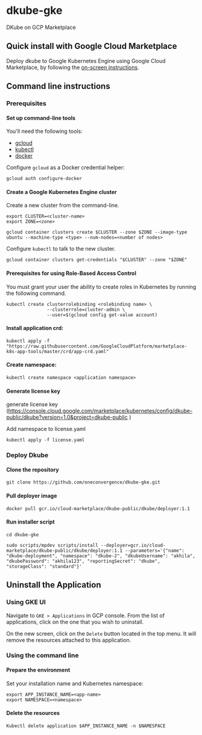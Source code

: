 # dkube-gke
DKube on GCP Marketplace 

## Quick install with Google Cloud Marketplace

Deploy dkube to Google Kubernetes Engine using Google Cloud Marketplace, by following the [on-screen instructions](https://console.cloud.google.com/marketplace/details/dkube-public/dkube?filter=solution-type:k8s&q=dkube&project=dkube-public).

## Command line instructions

### Prerequisites

#### Set up command-line tools

You'll need the following tools:
- [gcloud](https://cloud.google.com/sdk/gcloud/)
- [kubectl](https://kubernetes.io/docs/reference/kubectl/overview/)
- [docker](https://docs.docker.com/install/)


Configure `gcloud` as a Docker credential helper:

```shell
gcloud auth configure-docker
```

#### Create a Google Kubernetes Engine cluster

Create a new cluster from the command-line.

```shell
export CLUSTER=<cluster-name>
export ZONE=<zone>

gcloud container clusters create $CLUSTER --zone $ZONE --image-type ubuntu --machine-type <type> --num-nodes=<number of nodes> 
```

Configure `kubectl` to talk to the new cluster.

```shell
gcloud container clusters get-credentials "$CLUSTER" --zone "$ZONE"
```
#### Prerequisites for using Role-Based Access Control
You must grant your user the ability to create roles in Kubernetes by running the following command.
```shell
kubectl create clusterrolebinding <rolebinding name> \
               --clusterrole=cluster-admin \
               --user=$(gcloud config get-value account)
```


#### Install application crd:
```shell
kubectl apply -f "https://raw.githubusercontent.com/GoogleCloudPlatform/marketplace-k8s-app-tools/master/crd/app-crd.yaml"
```

#### Create namespace:
```shell
kubectl create namespace <application namespace>
```

#### Generate license key 
generate license key  (https://console.cloud.google.com/marketplace/kubernetes/config/dkube-public/dkube?version=1.0&project=dkube-public )

Add namespace to license.yaml

```shell
kubectl apply -f license.yaml 
```
### Deploy Dkube

#### Clone the repository

```shell
git clone https://github.com/oneconvergence/dkube-gke.git
```

#### Pull deployer image

```shell
docker pull gcr.io/cloud-marketplace/dkube-public/dkube/deployer:1.1
```

#### Run installer script
```shell
cd dkube-gke

sudo scripts/mpdev scripts/install --deployer=gcr.io/cloud-marketplace/dkube-public/dkube/deployer:1.1 --parameters='{"name": "dkube-deployment", "namespace": "dkube-2", "dkubeUsername": "akhila", "dkubePassword": "akhila123", "reportingSecret": "dkube", "storageClass": "standard"}'
 ``` 
## Uninstall the Application

### Using GKE UI

Navigate to `GKE > Applications` in GCP console. From the list of applications, click on the one that you wish to uninstall.

On the new screen, click on the `Delete` button located in the top menu. It will remove
the resources attached to this application.


### Using the command line

#### Prepare the environment

Set your installation name and Kubernetes namespace:

```shell
export APP_INSTANCE_NAME=<app-name>
export NAMESPACE=<namespace>
```

#### Delete the resources
```shell
Kubectl delete application $APP_INSTANCE_NAME -n $NAMESPACE
```




